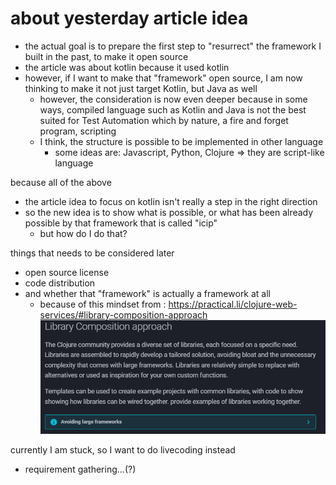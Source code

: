 # about yesterday article idea

- the actual goal is to prepare the first step to "resurrect" the framework I built in the past, to make it open source
- the article was about kotlin because it used kotlin
- however, if I want to make that "framework" open source, I am now thinking to make it not just target Kotlin, but Java as well
  - however, the consideration is now even deeper because in some ways, compiled language such as Kotlin and Java is not the best suited for Test Automation which by nature, a fire and forget program, scripting
  - I think, the structure is possible to be implemented in other language
    - some ideas are: Javascript, Python, Clojure => they are script-like language 

because all of the above
- the article idea to focus on kotlin isn't really a step in the right direction
- so the new idea is to show what is possible, or what has been already possible by that framework that is called "icip"
  - but how do I do that?

things that needs to be considered later
- open source license
- code distribution
- and whether that "framework" is actually a framework at all
  - because of this mindset from : https://practical.li/clojure-web-services/#library-composition-approach
    ![lib-comp](lib-comp-approach.png)

currently I am stuck, so I want to do livecoding instead

- requirement gathering...(?)

